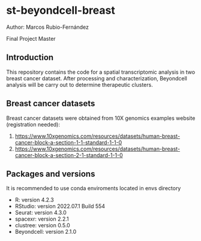 # st-beyondcell-breast
Author: Marcos Rubio-Fernández

Final Project Master

## Introduction

This repository contains the code for a spatial transcriptomic analysis in two breast cancer dataset. After processing and characterization, Beyondcell analysis will be carry out to determine therapeutic clusters.

## Breast cancer datasets

Breast cancer datasets were obtained from 10X genomics examples website (registration needed):

1. https://www.10xgenomics.com/resources/datasets/human-breast-cancer-block-a-section-1-1-standard-1-1-0
2. https://www.10xgenomics.com/resources/datasets/human-breast-cancer-block-a-section-2-1-standard-1-1-0

## Packages and versions

It is recommended to use conda enviroments located in envs directory

- R: version 4.2.3
- RStudio: version 2022.07.1 Build 554
- Seurat: version 4.3.0
- spacexr: version 2.2.1
- clustree: version 0.5.0
- Beyondcell: version 2.1.0
